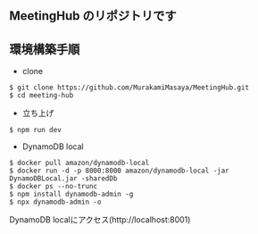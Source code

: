 ## MeetingHub のリポジトリです

## 環境構築手順

- clone

```shell
$ git clone https://github.com/MurakamiMasaya/MeetingHub.git
$ cd meeting-hub
```

- 立ち上げ

```shell
$ npm run dev
```

- DynamoDB local

```shell
$ docker pull amazon/dynamodb-local
$ docker run -d -p 8000:8000 amazon/dynamodb-local -jar DynamoDBLocal.jar -sharedDb
$ docker ps --no-trunc
$ npm install dynamodb-admin -g
$ npx dynamodb-admin -o
```

DynamoDB localにアクセス(http://localhost:8001)